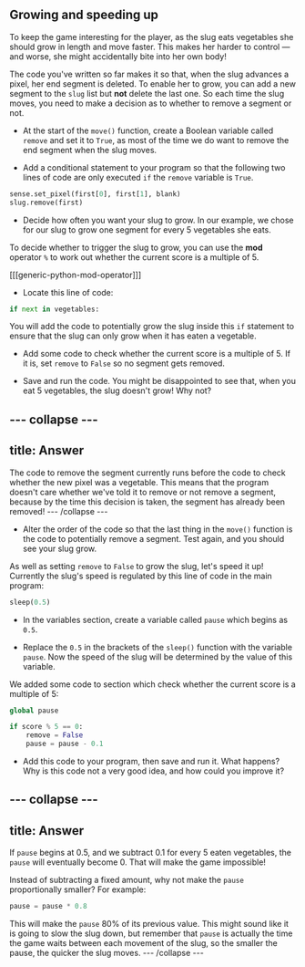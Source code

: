 ## Growing and speeding up

To keep the game interesting for the player, as the slug eats vegetables she should grow in length and move faster. This makes her harder to control — and worse, she might accidentally bite into her own body!

The code you've written so far makes it so that, when the slug advances a pixel, her end segment is deleted. To enable her to grow, you can add a new segment to the `slug` list but **not** delete the last one. So each time the slug moves, you need to make a decision as to whether to remove a segment or not.

+ At the start of the `move()` function, create a Boolean variable called `remove` and set it to `True`, as most of the time we do want to remove the end segment when the slug moves.

+ Add a conditional statement to your program so that the following two lines of code are only executed `if` the `remove` variable is `True`.

```python
sense.set_pixel(first[0], first[1], blank)
slug.remove(first)
```

+ Decide how often you want your slug to grow. In our example, we chose for our slug to grow one segment for every 5 vegetables she eats.

To decide whether to trigger the slug to grow, you can use the **mod** operator `%` to work out whether the current score is a multiple of 5.

[[[generic-python-mod-operator]]]

+ Locate this line of code:

```python
if next in vegetables:
```

You will add the code to potentially grow the slug inside this `if` statement to ensure that the slug can only grow when it has eaten a vegetable.

+ Add some code to check whether the current score is a multiple of 5. If it is, set `remove` to `False` so no segment gets removed.

+ Save and run the code. You might be disappointed to see that, when you eat 5 vegetables, the slug doesn't grow! Why not?

--- collapse ---
---
title: Answer
---
The code to remove the segment currently runs before the code to check whether the new pixel was a vegetable. This means that the program doesn't care whether we've told it to remove or not remove a segment, because by the time this decision is taken, the segment has already been removed!
--- /collapse ---

+ Alter the order of the code so that the last thing in the `move()` function is the code to potentially remove a segment. Test again, and you should see your slug grow.

As well as setting `remove` to `False` to grow the slug, let's speed it up! Currently the slug's speed is regulated by this line of code in the main program:

```python
sleep(0.5)
```

+ In the variables section, create a variable called `pause` which begins as `0.5`.

+ Replace the `0.5` in the brackets of the `sleep()` function with the variable `pause`. Now the speed of the slug will be determined by the value of this variable.

We added some code to section which check whether the current score is a multiple of 5:

```python
global pause

if score % 5 == 0:
    remove = False
    pause = pause - 0.1
```

+ Add this code to your program, then save and run it. What happens? Why is this code not a very good idea, and how could you improve it?

--- collapse ---
---
title: Answer
---
If `pause` begins at 0.5, and we subtract 0.1 for every 5 eaten vegetables, the `pause` will eventually become 0. That will make the game impossible!

Instead of subtracting a fixed amount, why not make the `pause` proportionally smaller? For example:

```python
pause = pause * 0.8
```

This will make the `pause` 80% of its previous value. This might sound like it is going to slow the slug down, but remember that `pause` is actually the time the game waits between each movement of the slug, so the smaller the pause, the quicker the slug moves.
--- /collapse ---
